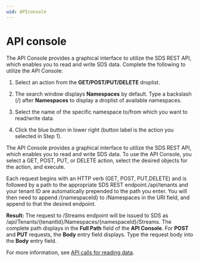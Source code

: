 ```yaml
---
uid: APIconsole
---
```


# API console

The API Console provides a graphical interface to utilize the SDS REST API, which enables you to read and write SDS data. Complete the following to utilize the API Console:

  1. Select an action from the **GET/POST/PUT/DELETE** droplist.
  
  2. The search window displays **Namespaces** by default. Type a backslash (/) after **Namespaces** to display a droplist of available namespaces.

  3. Select the name of the specific namespace to/from which you want to read/write data.
  
  4. Click the blue button in lower right (button label is the action you selected in Step 1).

The API Console provides a graphical interface to utilize the SDS REST API, which enables you to read and write SDS data. To use the API Console, you select a GET, POST, PUT, or DELETE action, select the desired objects for the action, and execute.

Each request begins with an HTTP verb (GET, POST, PUT,DELETE) and is followed by a path to the appropriate SDS REST endpoint./api/tenants and your tenant ID are automatically prepended to the path you enter. You
will then need to append /{namespaceId} to /Namespaces in the URI field, and append to that the desired endpoint.

**Result:** The request to /Streams endpoint will be issued to SDS as /api/Tenants/{tenantId}/Namespaces/{namespaceId}/Streams. The complete path displays in the **Full Path** field of the **API Console**. For **POST** and **PUT** requests, the **Body** entry field displays. Type the request body into the **Body** entry field.

For more information, see [API calls for reading data](https://ocs-docs.osisoft.com/Content_Portal/Documentation/SequentialDataStore/Reading_Data_API.html).
